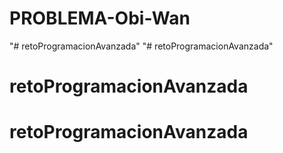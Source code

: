 # PROBLEMA-Obi-Wan
"# retoProgramacionAvanzada" 
"# retoProgramacionAvanzada" 
# retoProgramacionAvanzada
# retoProgramacionAvanzada
